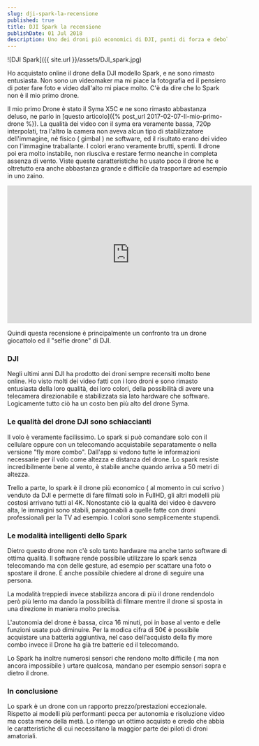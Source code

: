 ```yaml
---
slug: dji-spark-la-recensione
published: true
title: DJI Spark la recensione
publishDate: 01 Jul 2018
description: Uno dei droni più economici di DJI, punti di forza e debolezza
---
```


![DJI Spark]({{ site.url }}/assets/DJI_spark.jpg)

Ho acquistato online il drone della DJI modello Spark, e ne sono rimasto entusiasta. Non sono un videomaker ma mi piace la fotografia ed il pensiero di poter fare foto e video dall'alto mi piace molto. C'è da dire che lo Spark non è il mio primo drone.

Il mio primo Drone è stato il Syma X5C e ne sono rimasto abbastanza deluso, ne parlo in [questo articolo]({% post_url 2017-02-07-Il-mio-primo-drone %}). La qualità dei video con il syma era veramente bassa, 720p interpolati, tra l'altro la camera non aveva alcun tipo di stabilizzatore dell'immagine, né fisico ( gimbal ) ne software, ed il risultato erano dei video con l'immagine traballante. I colori erano veramente brutti, spenti. Il drone poi era molto instabile, non riusciva e restare fermo neanche in completa assenza di vento. Viste queste caratteristiche ho usato poco il drone hc e oltretutto era anche abbastanza grande e difficile da trasportare ad esempio in uno zaino.

<iframe width="560" height="315" src="https://www.youtube.com/embed/Nmuets-Ll-Q" frameborder="0" allow="autoplay; encrypted-media" allowfullscreen></iframe>

Quindi questa recensione è principalmente un confronto tra un drone giocattolo ed il "selfie drone" di DJI.

### DJI

Negli ultimi anni DJI ha prodotto dei droni sempre recensiti molto bene online. Ho visto molti dei video fatti con i loro droni e sono rimasto entusiasta della loro qualità, dei loro colori, della possibilità di avere una telecamera direzionabile e stabilizzata sia lato hardware che software. Logicamente tutto ciò ha un costo ben più alto del drone Syma.

### Le qualità del drone DJI sono schiaccianti

Il volo è veramente facilissimo. Lo spark si può comandare solo con il cellulare oppure con un telecomando acquistabile separatamente o nella versione "fly more combo". Dall'app si vedono tutte le informazioni necessarie per il volo come altezza e distanza del drone. Lo spark resiste incredibilmente bene al vento, è stabile anche quando arriva a 50 metri di altezza.

Trello a parte, lo spark è il drone più economico ( al momento in cui scrivo ) venduto da DJI e permette di fare filmati solo in FullHD, gli altri modelli più costosi arrivano tutti al 4K. Nonostante ciò la qualità dei video è davvero alta, le immagini sono stabili, paragonabili a quelle fatte con droni professionali per la TV ad esempio. I colori sono semplicemente stupendi.

### Le modalità intelligenti dello Spark

Dietro questo drone non c'è solo tanto hardware ma anche tanto software di ottima qualità. Il software rende possibile utilizzare lo spark senza telecomando ma con delle gesture, ad esempio per scattare una foto o spostare il drone. É anche possibile chiedere al drone di seguire una persona.

La modalità treppiedi invece stabilizza ancora di più il drone rendendolo però più lento ma dando la possibilità di filmare mentre il drone si sposta in una direzione in maniera molto precisa.

L'autonomia del drone è bassa, circa 16 minuti, poi in base al vento e delle funzioni usate può diminuire. Per la modica cifra di 50€ è possibile acquistare una batteria aggiuntiva, nel caso dell'acquisto della fly more combo invece il Drone ha già tre batterie ed il telecomando.

Lo Spark ha inoltre numerosi sensori che rendono molto difficile ( ma non ancora impossibile ) urtare qualcosa, mandano per esempio sensori sopra e dietro il drone.

### In conclusione

Lo spark è un drone con un rapporto prezzo/prestazioni eccezionale. Rispetto ai modelli più performanti pecca per autonomia e risoluzione video ma costa meno della metà. Lo ritengo un ottimo acquisto e credo che abbia le caratteristiche di cui necessitano la maggior parte dei piloti di droni amatoriali.
